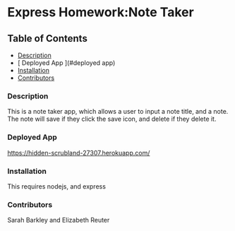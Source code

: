 # Express Homework:Note Taker
  ## Table of Contents
  * [ Description ](#description)
  * [ Deployed App ](#deployed app)
  * [ Installation ](#installation)
  * [ Contributors ](#contributors)
  
### Description
This is a note taker app, which allows a user to input a note title, and a note. The note will save if they click the save icon, and delete if they delete it. 

### Deployed App
https://hidden-scrubland-27307.herokuapp.com/
  
### Installation
This requires nodejs, and express

### Contributors
Sarah Barkley and Elizabeth Reuter
